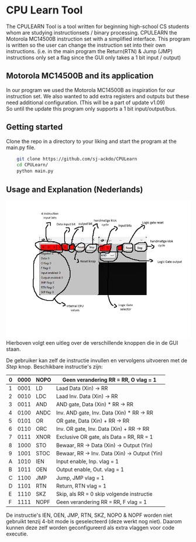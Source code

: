 # CPU Learn Tool
The CPULEARN Tool is a tool written for beginning high-school CS students whom are studying instructionsets / binary processing. CPULEARN the Motorola MC14500B instruction set with a simplified interface. This program is written so the user can change the instruction set into their own instructions. (i.e. in the main program the Return(RTN) & Jump (JMP) instructions only set a flag since the GUI only takes a 1 bit input / output)

## Motorola MC14500B and its application
In our program we used the Motorola MC14500B as inspiration for our instruction set. We also wanted to add extra registers and outputs but these need additional configuration. (This will be a part of update v1.09)</br>
So until the update this program only supports a 1 bit input/output/bus.

## Getting started
Clone the repo in a directory to your liking and start the program at the main.py file.
``` bash
    git clone https://github.com/sj-ackdo/CPULearn
    cd CPULearn/
    python main.py
```
## Usage and Explanation (Nederlands)
<!--![explanation](/images/explain.png)-->
![explanation](/images/explain2.png)
Hierboven volgt een uitleg over de verschillende knoppen die in de GUI staan.

De gebruiker kan zelf de instructie invullen en vervolgens uitvoeren met de *Step* knop. Beschikbare instructie's zijn:</br>

| 0 | 0000 | NOPO | Geen verandering RR = RR, O vlag = 1          |
|---|------|------|-----------------------------------------------|
| 1 | 0001 | LD   | Laad Data (Xin) -> RR                         |
| 2 | 0010 | LDC  | Laad Inv. Data (Xin) -> RR                    |
| 3 | 0011 | AND  | AND gate, Data (Xin) * RR -> RR               |
| 4 | 0100 | ANDC | Inv. AND gate, Inv. Data (Xin) * RR -> RR     |
| 5 | 0101 | OR   | OR gate, Data (Xin) + RR -> RR                |
| 6 | 0110 | ORC  | Inv. OR gate, Inv. Data (Xin) + RR -> RR      |
| 7 | 0111 | XNOR | Exclusive OR gate, als Data = RR, RR = 1      |
| 8 | 1000 | STO  | Bewaar, RR -> Data (Xin) -> Output (Yin)      |
| 9 | 1001 | STOC | Bewaar, RR -> Inv. Data (Xin) -> Output (Yin) |
| A | 1010 | IEN  | Input enable, Inp. vlag = 1                   |
| B | 1011 | OEN  | Output enable, Out. vlag = 1                  |
| C | 1100 | JMP  | Jump, JMP vlag = 1                            |
| D | 1101 | RTN  | Return, RTN vlag = 1                          |
| E | 1110 | SKZ  | Skip, als RR = 0 skip volgende instructie     |
| F | 1111 | NOPF | Geen verandering RR = RR, F vlag = 1          |

De instructie's IEN, OEN, JMP, RTN, SKZ, NOPO & NOPF worden niet gebruikt tenzij 4-bit mode is geselecteerd (deze werkt nog niet). Daarom kunnen deze zelf worden geconfigureerd als extra vlaggen voor code executie.